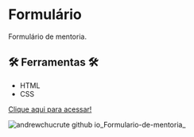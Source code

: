 # Formulário


Formulário de mentoria.

## 🛠️ Ferramentas 🛠️

- HTML
- CSS


[Clique aqui para acessar!](https://andrewchucrute.github.io/Formulario-de-mentoria/)


![andrewchucrute github io_Formulario-de-mentoria_](https://user-images.githubusercontent.com/103382295/190900500-627cbfe1-620b-46dd-a414-3b5845839605.png)




